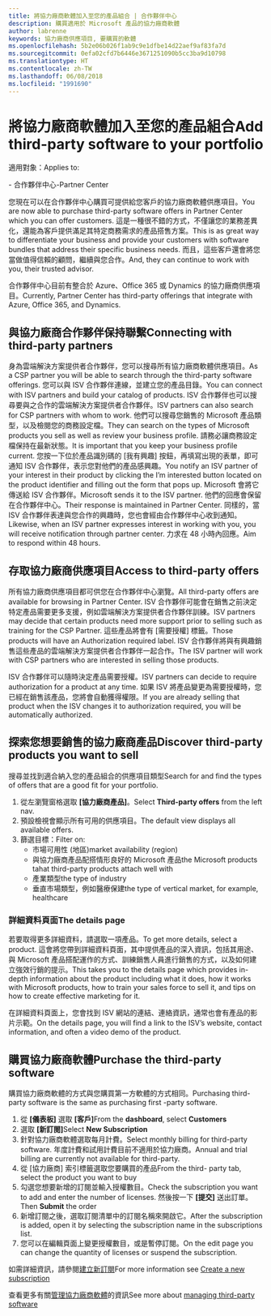 ```yaml
---
title: 將協力廠商軟體加入至您的產品組合 | 合作夥伴中心
description: 購買適用於 Microsoft 產品的協力廠商軟體
author: labrenne
keywords: 協力廠商供應項目, 要購買的軟體
ms.openlocfilehash: 5b2e06b026f1ab9c9e1dfbe14d22aef9af83fa7d
ms.sourcegitcommit: 0efa02cfd7b6446e3671251090b5cc3ba9d10798
ms.translationtype: HT
ms.contentlocale: zh-TW
ms.lasthandoff: 06/08/2018
ms.locfileid: "1991690"
---
```

# <a name="add-third-party-software-to-your-portfolio"></a><span data-ttu-id="0230d-104">將協力廠商軟體加入至您的產品組合</span><span class="sxs-lookup"><span data-stu-id="0230d-104">Add third-party software to your portfolio</span></span>

<span data-ttu-id="0230d-105">適用對象：</span><span class="sxs-lookup"><span data-stu-id="0230d-105">Applies to:</span></span>

<span data-ttu-id="0230d-106">- 合作夥伴中心</span><span class="sxs-lookup"><span data-stu-id="0230d-106">-Partner Center</span></span>

<span data-ttu-id="0230d-107">您現在可以在合作夥伴中心購買可提供給您客戶的協力廠商軟體供應項目。</span><span class="sxs-lookup"><span data-stu-id="0230d-107">You are now able to purchase third-party software offers in Partner Center which you can offer customers.</span></span> <span data-ttu-id="0230d-108">這是一種很不錯的方式，不僅讓您的業務差異化，還能為客戶提供滿足其特定商務需求的產品搭售方案。</span><span class="sxs-lookup"><span data-stu-id="0230d-108">This is as great way to differentiate your business and provide your customers with software bundles that address their specific business needs.</span></span> <span data-ttu-id="0230d-109">而且，這些客戶還會將您當做值得信賴的顧問，繼續與您合作。</span><span class="sxs-lookup"><span data-stu-id="0230d-109">And, they can continue to work with you, their trusted advisor.</span></span>

<span data-ttu-id="0230d-110">合作夥伴中心目前有整合於 Azure、Office 365 或 Dynamics 的協力廠商供應項目。</span><span class="sxs-lookup"><span data-stu-id="0230d-110">Currently, Partner Center has third-party offerings that integrate with Azure, Office 365, and Dynamics.</span></span> 

## <a name="connecting-with-third-party-partners"></a><span data-ttu-id="0230d-111">與協力廠商合作夥伴保持聯繫</span><span class="sxs-lookup"><span data-stu-id="0230d-111">Connecting with third-party partners</span></span>
 
<span data-ttu-id="0230d-112">身為雲端解決方案提供者合作夥伴，您可以搜尋所有協力廠商軟體供應項目。</span><span class="sxs-lookup"><span data-stu-id="0230d-112">As a CSP partner you will be able to search through the third-party software offerings.</span></span> <span data-ttu-id="0230d-113">您可以與 ISV 合作夥伴連線，並建立您的產品目錄。</span><span class="sxs-lookup"><span data-stu-id="0230d-113">You can connect with ISV partners and build your catalog of products.</span></span> <span data-ttu-id="0230d-114">ISV 合作夥伴也可以搜尋要與之合作的雲端解決方案提供者合作夥伴。</span><span class="sxs-lookup"><span data-stu-id="0230d-114">ISV partners can also search for CSP partners with whom to work.</span></span> <span data-ttu-id="0230d-115">他們可以搜尋您銷售的 Microsoft 產品類型，以及檢閱您的商務設定檔。</span><span class="sxs-lookup"><span data-stu-id="0230d-115">They can search on the types of Microsoft products you sell as well as review your business profile.</span></span> <span data-ttu-id="0230d-116">請務必讓商務設定檔保持在最新狀態。</span><span class="sxs-lookup"><span data-stu-id="0230d-116">It is important that you keep your business profile current.</span></span> <span data-ttu-id="0230d-117">您按一下位於產品識別碼的 [我有興趣] 按鈕，再填寫出現的表單，即可通知 ISV 合作夥伴，表示您對他們的產品感興趣。</span><span class="sxs-lookup"><span data-stu-id="0230d-117">You notify an ISV partner of your interest in their product by clicking the I’m interested button located on the product identifier and filling out the form that pops up.</span></span> <span data-ttu-id="0230d-118">Microsoft 會將它傳送給 ISV 合作夥伴。</span><span class="sxs-lookup"><span data-stu-id="0230d-118">Microsoft sends it to the ISV partner.</span></span> <span data-ttu-id="0230d-119">他們的回應會保留在合作夥伴中心。</span><span class="sxs-lookup"><span data-stu-id="0230d-119">Their response is maintained in Partner Center.</span></span> <span data-ttu-id="0230d-120">同樣的，當 ISV 合作夥伴表達與您合作的興趣時，您也會經由合作夥伴中心收到通知。</span><span class="sxs-lookup"><span data-stu-id="0230d-120">Likewise, when an ISV partner expresses interest in working with you, you will receive notification through partner center.</span></span> <span data-ttu-id="0230d-121">力求在 48 小時內回應。</span><span class="sxs-lookup"><span data-stu-id="0230d-121">Aim to respond within 48 hours.</span></span>

## <a name="access-to-third-party-offers"></a><span data-ttu-id="0230d-122">存取協力廠商供應項目</span><span class="sxs-lookup"><span data-stu-id="0230d-122">Access to third-party offers</span></span>

<span data-ttu-id="0230d-123">所有協力廠商供應項目都可供您在合作夥伴中心瀏覽。</span><span class="sxs-lookup"><span data-stu-id="0230d-123">All third-party offers are available for browsing in Partner Center.</span></span> <span data-ttu-id="0230d-124">ISV 合作夥伴可能會在銷售之前決定特定產品需要更多支援，例如雲端解決方案提供者合作夥伴訓練。</span><span class="sxs-lookup"><span data-stu-id="0230d-124">ISV partners may decide that certain products need more support prior to selling such as training for the CSP Partner.</span></span> <span data-ttu-id="0230d-125">這些產品將會有 [需要授權] 標籤。</span><span class="sxs-lookup"><span data-stu-id="0230d-125">Those products will have an Authorization required label.</span></span> <span data-ttu-id="0230d-126">ISV 合作夥伴將與有興趣銷售這些產品的雲端解決方案提供者合作夥伴一起合作。</span><span class="sxs-lookup"><span data-stu-id="0230d-126">The ISV partner will work with CSP partners who are interested in selling those products.</span></span> 

<span data-ttu-id="0230d-127">ISV 合作夥伴可以隨時決定產品需要授權。</span><span class="sxs-lookup"><span data-stu-id="0230d-127">ISV partners can decide to require authorization for a product at any time.</span></span> <span data-ttu-id="0230d-128">如果 ISV 將產品變更為需要授權時，您已經在銷售該產品，您將會自動獲得權限。</span><span class="sxs-lookup"><span data-stu-id="0230d-128">If you are already selling that product when the ISV changes it to authorization required, you will be automatically authorized.</span></span>

## <a name="discover-third-party-products-you-want-to-sell"></a><span data-ttu-id="0230d-129">探索您想要銷售的協力廠商產品</span><span class="sxs-lookup"><span data-stu-id="0230d-129">Discover third-party products you want to sell</span></span>

<span data-ttu-id="0230d-130">搜尋並找到適合納入您的產品組合的供應項目類型</span><span class="sxs-lookup"><span data-stu-id="0230d-130">Search for and find the types of offers that are a good fit for your portfolio.</span></span> 

1. <span data-ttu-id="0230d-131">從左瀏覽窗格選取 **\[協力廠商產品\]**。</span><span class="sxs-lookup"><span data-stu-id="0230d-131">Select **Third-party offers** from the left nav.</span></span>
2. <span data-ttu-id="0230d-132">預設檢視會顯示所有可用的供應項目。</span><span class="sxs-lookup"><span data-stu-id="0230d-132">The default view displays all available offers.</span></span>
3. <span data-ttu-id="0230d-133">篩選目標：</span><span class="sxs-lookup"><span data-stu-id="0230d-133">Filter on:</span></span>
    - <span data-ttu-id="0230d-134">市場可用性 (地區)</span><span class="sxs-lookup"><span data-stu-id="0230d-134">market availability (region)</span></span>
    - <span data-ttu-id="0230d-135">與協力廠商產品配搭情形良好的 Microsoft 產品</span><span class="sxs-lookup"><span data-stu-id="0230d-135">the Microsoft products tahat third-party products attach well with</span></span>
    - <span data-ttu-id="0230d-136">產業類型</span><span class="sxs-lookup"><span data-stu-id="0230d-136">the type of industry</span></span>
    - <span data-ttu-id="0230d-137">垂直市場類型，例如醫療保建</span><span class="sxs-lookup"><span data-stu-id="0230d-137">the type of vertical market, for example, healthcare</span></span>

### <a name="the-details-page"></a><span data-ttu-id="0230d-138">詳細資料頁面</span><span class="sxs-lookup"><span data-stu-id="0230d-138">The details page</span></span>

<span data-ttu-id="0230d-139">若要取得更多詳細資料，請選取一項產品。</span><span class="sxs-lookup"><span data-stu-id="0230d-139">To get more details, select a product.</span></span> <span data-ttu-id="0230d-140">這會將您帶到詳細資料頁面，其中提供產品的深入資訊，包括其用途、與 Microsoft 產品搭配運作的方式、訓練銷售人員進行銷售的方式，以及如何建立強效行銷的提示。</span><span class="sxs-lookup"><span data-stu-id="0230d-140">This takes you to the details page which provides in-depth information about the product including what it does, how it works with Microsoft products, how to train your sales force to sell it, and tips on how to create effective marketing for it.</span></span>

<span data-ttu-id="0230d-141">在詳細資料頁面上，您會找到 ISV 網站的連結、連絡資訊，通常也會有產品的影片示範。</span><span class="sxs-lookup"><span data-stu-id="0230d-141">On the details page, you will find a link to the ISV’s website, contact information, and often a video demo of the product.</span></span> 

## <a name="purchase-the-third-party-software"></a><span data-ttu-id="0230d-142">購買協力廠商軟體</span><span class="sxs-lookup"><span data-stu-id="0230d-142">Purchase the third-party software</span></span>

<span data-ttu-id="0230d-143">購買協力廠商軟體的方式與您購買第一方軟體的方式相同。</span><span class="sxs-lookup"><span data-stu-id="0230d-143">Purchasing third- party software is the same as purchasing first -party software.</span></span> 

1. <span data-ttu-id="0230d-144">從 **\[儀表板\]** 選取 **\[客戶\]**</span><span class="sxs-lookup"><span data-stu-id="0230d-144">From the **dashboard**, select **Customers**</span></span>
2. <span data-ttu-id="0230d-145">選取 **\[新訂閱\]**</span><span class="sxs-lookup"><span data-stu-id="0230d-145">Select **New Subscription**</span></span>
3. <span data-ttu-id="0230d-146">針對協力廠商軟體選取每月計費。</span><span class="sxs-lookup"><span data-stu-id="0230d-146">Select monthly billing for third-party software.</span></span> <span data-ttu-id="0230d-147">年度計費和試用計費目前不適用於協力廠商。</span><span class="sxs-lookup"><span data-stu-id="0230d-147">Annual and trial billing are currently not available for third-party.</span></span>
4. <span data-ttu-id="0230d-148">從 \[協力廠商\] 索引標籤選取您要購買的產品</span><span class="sxs-lookup"><span data-stu-id="0230d-148">From the third- party tab, select the product you want to buy</span></span>
5. <span data-ttu-id="0230d-149">勾選您想要新增的訂閱並輸入授權數目。</span><span class="sxs-lookup"><span data-stu-id="0230d-149">Check the subscription you want to add and enter the number of licenses.</span></span> <span data-ttu-id="0230d-150">然後按一下 **\[提交\]** 送出訂單。</span><span class="sxs-lookup"><span data-stu-id="0230d-150">Then **Submit** the order</span></span>
6. <span data-ttu-id="0230d-151">新增訂閱之後，選取訂閱清單中的訂閱名稱來開啟它。</span><span class="sxs-lookup"><span data-stu-id="0230d-151">After the subscription is added, open it by selecting the subscription name in the subscriptions list.</span></span>
7. <span data-ttu-id="0230d-152">您可以在編輯頁面上變更授權數目，或是暫停訂閱。</span><span class="sxs-lookup"><span data-stu-id="0230d-152">On the edit page you can change the quantity of licenses or suspend the subscription.</span></span>

<span data-ttu-id="0230d-153">如需詳細資訊，請參閱[建立新訂閱](create-a-new-subscription.md)</span><span class="sxs-lookup"><span data-stu-id="0230d-153">For more information see [Create a new subscription](create-a-new-subscription.md)</span></span>

<span data-ttu-id="0230d-154">查看更多有關[管理協力廠商軟體](third-party-help.md)的資訊</span><span class="sxs-lookup"><span data-stu-id="0230d-154">See more about [managing third-party software](third-party-help.md)</span></span>  